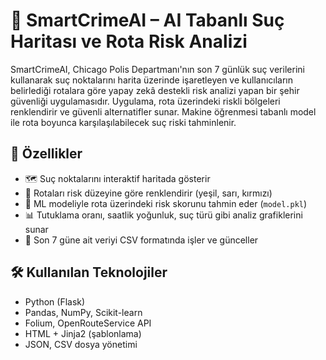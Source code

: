 # 🧠 SmartCrimeAI – AI Tabanlı Suç Haritası ve Rota Risk Analizi

SmartCrimeAI, Chicago Polis Departmanı'nın son 7 günlük suç verilerini kullanarak suç noktalarını harita üzerinde işaretleyen ve kullanıcıların belirlediği rotalara göre yapay zekâ destekli risk analizi yapan bir şehir güvenliği uygulamasıdır. Uygulama, rota üzerindeki riskli bölgeleri renklendirir ve güvenli alternatifler sunar. Makine öğrenmesi tabanlı model ile rota boyunca karşılaşılabilecek suç riski tahminlenir.

## 🚀 Özellikler

- 🗺️ Suç noktalarını interaktif haritada gösterir  
- 🚦 Rotaları risk düzeyine göre renklendirir (yeşil, sarı, kırmızı)  
- 🤖 ML modeliyle rota üzerindeki risk skorunu tahmin eder (`model.pkl`)  
- 📊 Tutuklama oranı, saatlik yoğunluk, suç türü gibi analiz grafiklerini sunar  
- 📁 Son 7 güne ait veriyi CSV formatında işler ve günceller

## 🛠️ Kullanılan Teknolojiler

- Python (Flask)
- Pandas, NumPy, Scikit-learn
- Folium, OpenRouteService API
- HTML + Jinja2 (şablonlama)
- JSON, CSV dosya yönetimi


